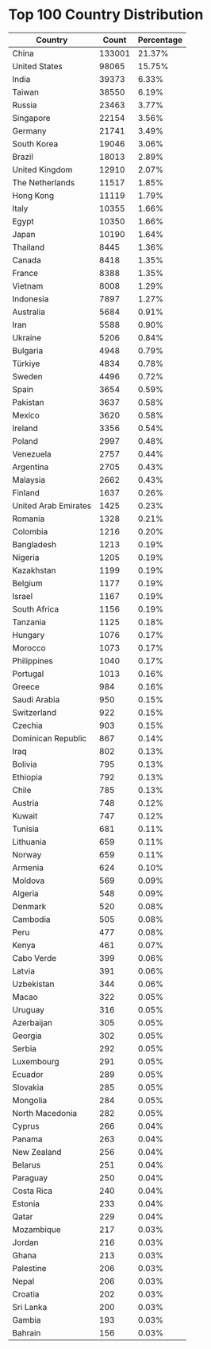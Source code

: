 # Top 100 Country Distribution
| Country | Count | Percentage |
|----|----|----|
| China | 133001 | 21.37% |
| United States | 98065 | 15.75% |
| India | 39373 | 6.33% |
| Taiwan | 38550 | 6.19% |
| Russia | 23463 | 3.77% |
| Singapore | 22154 | 3.56% |
| Germany | 21741 | 3.49% |
| South Korea | 19046 | 3.06% |
| Brazil | 18013 | 2.89% |
| United Kingdom | 12910 | 2.07% |
| The Netherlands | 11517 | 1.85% |
| Hong Kong | 11119 | 1.79% |
| Italy | 10355 | 1.66% |
| Egypt | 10350 | 1.66% |
| Japan | 10190 | 1.64% |
| Thailand | 8445 | 1.36% |
| Canada | 8418 | 1.35% |
| France | 8388 | 1.35% |
| Vietnam | 8008 | 1.29% |
| Indonesia | 7897 | 1.27% |
| Australia | 5684 | 0.91% |
| Iran | 5588 | 0.90% |
| Ukraine | 5206 | 0.84% |
| Bulgaria | 4948 | 0.79% |
| Türkiye | 4834 | 0.78% |
| Sweden | 4496 | 0.72% |
| Spain | 3654 | 0.59% |
| Pakistan | 3637 | 0.58% |
| Mexico | 3620 | 0.58% |
| Ireland | 3356 | 0.54% |
| Poland | 2997 | 0.48% |
| Venezuela | 2757 | 0.44% |
| Argentina | 2705 | 0.43% |
| Malaysia | 2662 | 0.43% |
| Finland | 1637 | 0.26% |
| United Arab Emirates | 1425 | 0.23% |
| Romania | 1328 | 0.21% |
| Colombia | 1216 | 0.20% |
| Bangladesh | 1213 | 0.19% |
| Nigeria | 1205 | 0.19% |
| Kazakhstan | 1199 | 0.19% |
| Belgium | 1177 | 0.19% |
| Israel | 1167 | 0.19% |
| South Africa | 1156 | 0.19% |
| Tanzania | 1125 | 0.18% |
| Hungary | 1076 | 0.17% |
| Morocco | 1073 | 0.17% |
| Philippines | 1040 | 0.17% |
| Portugal | 1013 | 0.16% |
| Greece | 984 | 0.16% |
| Saudi Arabia | 950 | 0.15% |
| Switzerland | 922 | 0.15% |
| Czechia | 903 | 0.15% |
| Dominican Republic | 867 | 0.14% |
| Iraq | 802 | 0.13% |
| Bolivia | 795 | 0.13% |
| Ethiopia | 792 | 0.13% |
| Chile | 785 | 0.13% |
| Austria | 748 | 0.12% |
| Kuwait | 747 | 0.12% |
| Tunisia | 681 | 0.11% |
| Lithuania | 659 | 0.11% |
| Norway | 659 | 0.11% |
| Armenia | 624 | 0.10% |
| Moldova | 569 | 0.09% |
| Algeria | 548 | 0.09% |
| Denmark | 520 | 0.08% |
| Cambodia | 505 | 0.08% |
| Peru | 477 | 0.08% |
| Kenya | 461 | 0.07% |
| Cabo Verde | 399 | 0.06% |
| Latvia | 391 | 0.06% |
| Uzbekistan | 344 | 0.06% |
| Macao | 322 | 0.05% |
| Uruguay | 316 | 0.05% |
| Azerbaijan | 305 | 0.05% |
| Georgia | 302 | 0.05% |
| Serbia | 292 | 0.05% |
| Luxembourg | 291 | 0.05% |
| Ecuador | 289 | 0.05% |
| Slovakia | 285 | 0.05% |
| Mongolia | 284 | 0.05% |
| North Macedonia | 282 | 0.05% |
| Cyprus | 266 | 0.04% |
| Panama | 263 | 0.04% |
| New Zealand | 256 | 0.04% |
| Belarus | 251 | 0.04% |
| Paraguay | 250 | 0.04% |
| Costa Rica | 240 | 0.04% |
| Estonia | 233 | 0.04% |
| Qatar | 229 | 0.04% |
| Mozambique | 217 | 0.03% |
| Jordan | 216 | 0.03% |
| Ghana | 213 | 0.03% |
| Palestine | 206 | 0.03% |
| Nepal | 206 | 0.03% |
| Croatia | 202 | 0.03% |
| Sri Lanka | 200 | 0.03% |
| Gambia | 193 | 0.03% |
| Bahrain | 156 | 0.03% |
